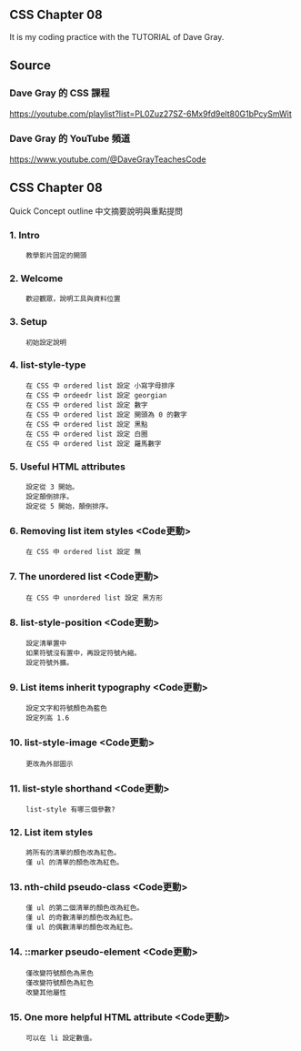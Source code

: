 ## CSS Chapter 08
It is my coding practice with the TUTORIAL of Dave Gray. 

## Source
### Dave Gray 的 CSS 課程
https://youtube.com/playlist?list=PL0Zuz27SZ-6Mx9fd9elt80G1bPcySmWit

### Dave Gray 的 YouTube 頻道
https://www.youtube.com/@DaveGrayTeachesCode

## CSS Chapter 08
   Quick Concept outline
   中文摘要說明與重點提問

###  1. Intro
        教學影片固定的開頭

###  2. Welcome
        歡迎觀眾，說明工具與資料位置

###  3. Setup
        初始設定說明

###  4. list-style-type
        在 CSS 中 ordered list 設定 小寫字母排序
        在 CSS 中 ordeedr list 設定 georgian
        在 CSS 中 ordered list 設定 數字
        在 CSS 中 ordered list 設定 開頭為 0 的數字
        在 CSS 中 ordered list 設定 黑點
        在 CSS 中 ordered list 設定 白圈
        在 CSS 中 ordered list 設定 羅馬數字

###  5. Useful HTML attributes
        設定從 3 開始。
        設定顛倒排序。
        設定從 5 開始，顛倒排序。

###  6. Removing list item styles <Code更動>
        在 CSS 中 ordered list 設定 無

###  7. The unordered list <Code更動>
        在 CSS 中 unordered list 設定 黑方形

###  8. list-style-position  <Code更動>
        設定清單置中
        如果符號沒有置中，再設定符號內縮。
        設定符號外擴。

###  9. List items inherit typography <Code更動>
        設定文字和符號顏色為藍色
        設定列高 1.6

### 10. list-style-image <Code更動>
        更改為外部圖示

### 11. list-style shorthand <Code更動>
        list-style 有哪三個參數?

### 12. List item styles
        將所有的清單的顏色改為紅色。
        僅 ul 的清單的顏色改為紅色。
        
### 13. nth-child pseudo-class <Code更動>
        僅 ul 的第二個清單的顏色改為紅色。
        僅 ul 的奇數清單的顏色改為紅色。
        僅 ul 的偶數清單的顏色改為紅色。
        
### 14. ::marker pseudo-element <Code更動>
        僅改變符號顏色為黑色
        僅改變符號顏色為紅色
        改變其他屬性
        
### 15. One more helpful HTML attribute <Code更動>
        可以在 li 設定數值。
        